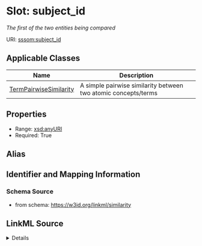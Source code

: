 # Slot: subject_id
_The first of the two entities being compared_


URI: [sssom:subject_id](http://w3id.org/sssom/subject_id)



<!-- no inheritance hierarchy -->




## Applicable Classes

| Name | Description |
| --- | --- |
[TermPairwiseSimilarity](TermPairwiseSimilarity.md) | A simple pairwise similarity between two atomic concepts/terms






## Properties

* Range: [xsd:anyURI](http://www.w3.org/2001/XMLSchema#anyURI)
* Required: True







## Alias




## Identifier and Mapping Information







### Schema Source


* from schema: https://w3id.org/linkml/similarity




## LinkML Source

<details>
```yaml
name: subject_id
description: The first of the two entities being compared
from_schema: https://w3id.org/linkml/similarity
rank: 1000
slot_uri: sssom:subject_id
alias: subject_id
domain_of:
- TermPairwiseSimilarity
range: uriorcurie
required: true

```
</details>